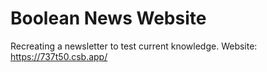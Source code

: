 # Boolean News Website
Recreating a newsletter to test current knowledge.
Website: https://737t50.csb.app/
